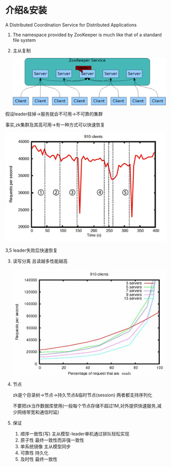 # 介绍&安装

A Distributed Coordination Service for Distributed Applications

1. The namespace provided by ZooKeeper is much like that of a standard file system

2. 主从复制

   

   ![ZooKeeper Service](assets/zkservice.jpg)

假设leader挂掉->服务就会不可用->不可靠的集群

事实,zk集群及其高可用->有一种方式可以快速恢复

![Reliability in the Presence of Errors](assets/zkperfreliability.jpg)

3,5 leader失败后快速恢复



3. 读写分离 且读越多性能越高

   

   ![ZooKeeper Throughput as the Read-Write Ratio Varies](assets/zkperfRW-3.2.jpg)

   

4. 节点

   zk是个目录树->节点->持久节点&临时节点(session) 两者都支持序列化

   不要把zk当作数据库使用(一般每个节点存储不超过1M,对外提供快速服务,减少网络带宽和通信时延)

5. 保证
   1. 顺序一致性(写) 主从模型-leader单机通过排队轻松实现
   2. 原子性 最终一致性而非强一致性
   3. 单系统镜像 主从模型同步
   4. 可靠性 持久化
   5. 及时性 最终一致性